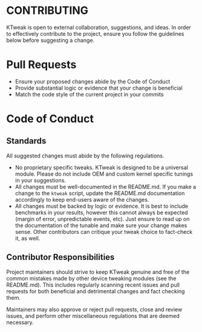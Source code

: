 # CONTRIBUTING
KTweak is open to external collaboration, suggestions, and ideas. In order to effectively contribute to the project, ensure you follow the guidelines below before suggesting a change.

# Pull Requests
* Ensure your proposed changes abide by the Code of Conduct
* Provide substantial logic or evidence that your change is beneficial
* Match the code style of the current project in your commits

# Code of Conduct
## Standards
All suggested changes must abide by the following regulations.

* No proprietary specific tweaks. KTweak is designed to be a universal module. Please do not include OEM and custom kernel specific tunings in your suggestions.
* All changes must be well-documented in the README.md. If you make a change to the `ktweak` script, update the README.md documentation accordingly to keep end-users aware of the changes.
* All changes must be backed by logic or evidence. It is best to include benchmarks in your results, however this cannot always be expected (margin of error, unpredictable events, etc). Just ensure to read up on the documentation of the tunable and make sure your change makes sense. Other contributors can critique your tweak choice to fact-check it, as well.

## Contributor Responsibilities
Project maintainers should strive to keep KTweak genuine and free of the common mistakes made by other device tweaking modules (see the README.md). This includes regularly scanning recent issues and pull requests for both beneficial and detrimental changes and fact checking them.

Maintainers may also approve or reject pull requests, close and review issues, and perform other miscellaneous regulations that are deemed necessary.
